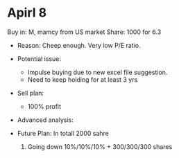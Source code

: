 # Apirl 8
Buy in: M, mamcy from US market
Share: 1000 for 6.3
- Reason:
Cheep enough. Very low P/E ratio. 

- Potential issue:
	- Impulse buying due to new excel file suggestion.
	- Need to keep holding for at least  3 yrs

- Sell plan:
	- 100%  profit

- Advanced analysis:

- Future Plan:
	In totall 2000 sahre
	1. Going down 10%/10%/10% + 300/300/300 shares 

<!--stackedit_data:
eyJoaXN0b3J5IjpbMTkzNzY2MTIwNywtMTA2NDU3NDE0XX0=
-->